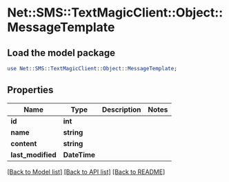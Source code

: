 # Net::SMS::TextMagicClient::Object::MessageTemplate

## Load the model package
```perl
use Net::SMS::TextMagicClient::Object::MessageTemplate;
```

## Properties
Name | Type | Description | Notes
------------ | ------------- | ------------- | -------------
**id** | **int** |  | 
**name** | **string** |  | 
**content** | **string** |  | 
**last_modified** | **DateTime** |  | 

[[Back to Model list]](../README.md#documentation-for-models) [[Back to API list]](../README.md#documentation-for-api-endpoints) [[Back to README]](../README.md)


